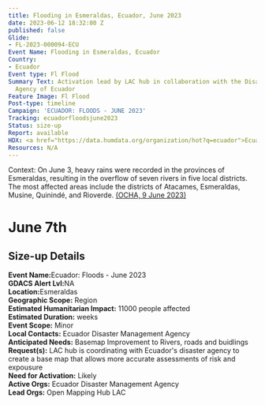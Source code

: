 ```yaml
---
title: Flooding in Esmeraldas, Ecuador, June 2023
date: 2023-06-12 18:32:00 Z
published: false
Glide:
- FL-2023-000094-ECU
Event Name: Flooding in Esmeraldas, Ecuador
Country:
- Ecuador
Event type: Fl Flood
Summary Text: Activation lead by LAC hub in collaboration with the Disastre Management
  Agency of Ecuador
Feature Image: Fl Flood
Post-type: timeline
Campaign: 'ECUADOR: FLOODS - JUNE 2023'
Tracking: ecuadorfloodsjune2023
Status: size-up
Report: available
HDX: <a href="https://data.humdata.org/organization/hot?q=ecuador">Ecuador</a>
Resources: N/A
---
```


Context: On June 3, heavy rains were recorded in the provinces of Esmeraldas, resulting in the overflow of seven rivers in five local districts. The most affected areas include the districts of Atacames, Esmeraldas, Musine, Quinindé, and Rioverde. <a href="https://reliefweb.int/node/3969995">(OCHA, 9 June 2023)</a>

<h1>June 7th</h1> 

<h2>Size-up Details</h2>

<strong>Event Name:</strong>Ecuador: Floods - June 2023<br>
<strong>GDACS Alert Lvl:</strong>NA<br>
<strong>Location:</strong>Esmeraldas<br>
<strong>Geographic Scope:</strong> Region<br>
<strong>Estimated Humanitarian Impact:</strong> 11000 people affected<br>
<strong>Estimated Duration:</strong> weeks<br>
<strong>Event Scope:</strong> Minor<br>
<strong>Local Contacts:</strong> Ecuador Disaster Management Agency<br>
<strong>Anticipated Needs:</strong> Basemap Improvement to Rivers, roads and buidlings<br>
<strong>Request(s):</strong> LAC hub is coordinating with Ecuador's disaster agency to create a base map that allows more accurate assessments of risk and expousure<br>
<strong>Need for Activation:</strong> Likely<br>
<strong>Active Orgs:</strong> Ecuador Disaster Management Agency<br>
<strong>Lead Orgs:</strong> Open Mapping Hub LAC